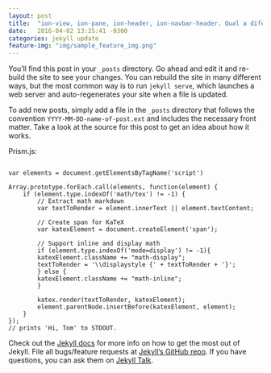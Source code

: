 ```yaml
---
layout: post
title:  "ion-view, ion-pane, ion-header, ion-navbar-header. Qual a diferença e quando usar?"
date:   2016-04-02 13:25:41 -0300
categories: jekyll update
feature-img: "img/sample_feature_img.png"
---
```

You’ll find this post in your `_posts` directory. Go ahead and edit it and re-build the site to see your changes. You can rebuild the site in many different ways, but the most common way is to run `jekyll serve`, which launches a web server and auto-regenerates your site when a file is updated.

To add new posts, simply add a file in the `_posts` directory that follows the convention `YYYY-MM-DD-name-of-post.ext` and includes the necessary front matter. Take a look at the source for this post to get an idea about how it works.

Prism.js:

<pre><code class="language-javascript">
var elements = document.getElementsByTagName('script')

Array.prototype.forEach.call(elements, function(element) {
    if (element.type.indexOf('math/tex') != -1) {
        // Extract math markdown
        var textToRender = element.innerText || element.textContent;

        // Create span for KaTeX
        var katexElement = document.createElement('span');

        // Support inline and display math
        if (element.type.indexOf('mode=display') != -1){
        katexElement.className += "math-display";
        textToRender = '\\displaystyle {' + textToRender + '}';
        } else {
        katexElement.className += "math-inline";
        }

        katex.render(textToRender, katexElement);
        element.parentNode.insertBefore(katexElement, element);
    }
});
// prints 'Hi, Tom' to STDOUT.
</code></pre>

Check out the [Jekyll docs][jekyll-docs] for more info on how to get the most out of Jekyll. File all bugs/feature requests at [Jekyll’s GitHub repo][jekyll-gh]. If you have questions, you can ask them on [Jekyll Talk][jekyll-talk].

[jekyll-docs]: http://jekyllrb.com/docs/home
[jekyll-gh]:   https://github.com/jekyll/jekyll
[jekyll-talk]: https://talk.jekyllrb.com/

